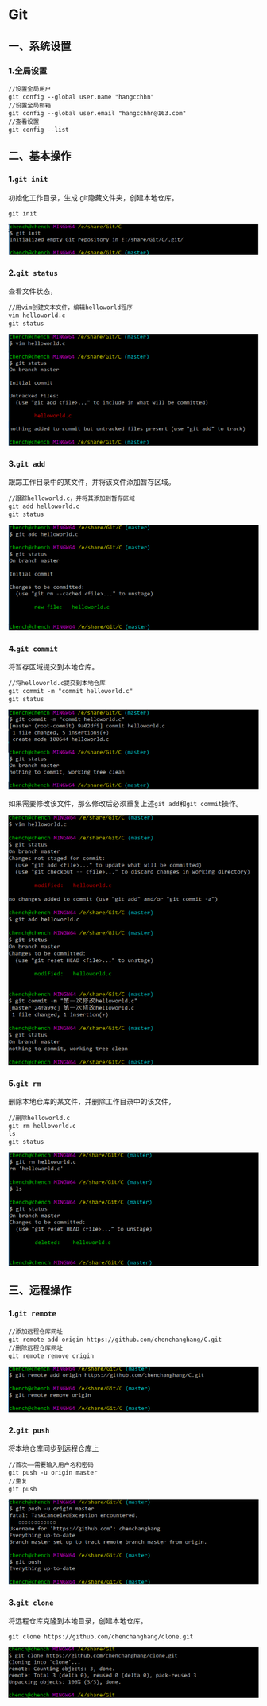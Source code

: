 # Git
## 一、系统设置
### 1.全局设置
	
	//设置全局用户
	git config --global user.name "hangcchhn"
	//设置全局邮箱
	git config --global user.email "hangcchhn@163.com"
	//查看设置
	git config --list

## 二、基本操作
### 1.`git init`
初始化工作目录，生成.git隐藏文件夹，创建本地仓库。

	git init

![](./git/git_init.png)

### 2.`git status`
查看文件状态，

	//用vim创建文本文件，编辑helloworld程序
	vim helloworld.c
	git status

![](./git/git_status.png)
### 3.`git add`
跟踪工作目录中的某文件，并将该文件添加暂存区域。
	
	//跟踪helloworld.c，并将其添加到暂存区域
	git add helloworld.c
	git status

![](./git/git_add.png)

### 4.`git commit`
将暂存区域提交到本地仓库。

	//将helloworld.c提交到本地仓库
	git commit -m "commit helloworld.c"
	git status

![](./git/git_commit.png)

如果需要修改该文件，那么修改后必须重复上述`git add`和`git commit`操作。

![](./git/git_add_commit.png)

### 5.`git rm`
删除本地仓库的某文件，并删除工作目录中的该文件，

	//删除helloworld.c
	git rm helloworld.c
	ls
	git status

![](./git/git_rm.png)

## 三、远程操作

### 1.`git remote`

	//添加远程仓库网址
	git remote add origin https://github.com/chenchanghang/C.git
	//删除远程仓库网址
	git remote remove origin

![](./git/git_remote.png)
### 2.`git push`
将本地仓库同步到远程仓库上

	//首次——需要输入用户名和密码
	git push -u origin master
	//重复
	git push

![](./git/git_push.png)

### 3.`git clone`
将远程仓库克隆到本地目录，创建本地仓库。

	git clone https://github.com/chenchanghang/clone.git

![](./git/git_clone.png)